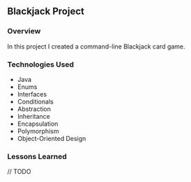 ## Blackjack Project

### Overview
In this project I created a command-line Blackjack card game.

### Technologies Used
* Java
* Enums
* Interfaces
* Conditionals
* Abstraction
* Inheritance
* Encapsulation
* Polymorphism
* Object-Oriented Design

### Lessons Learned
// TODO
